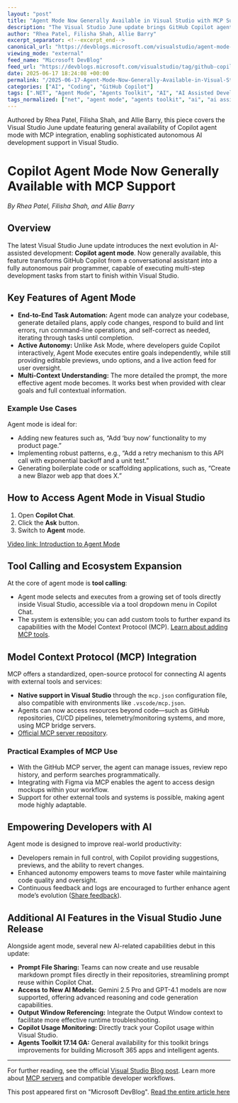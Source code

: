 ```yaml
---
layout: "post"
title: "Agent Mode Now Generally Available in Visual Studio with MCP Support"
description: "The Visual Studio June update brings GitHub Copilot agent mode to general availability, introducing autonomous AI capabilities for end-to-end task automation. With Model Context Protocol (MCP) integration, developers can extend agent abilities, connect external tools, and streamline coding workflows using advanced AI-driven development features."
author: "Rhea Patel, Filisha Shah, Allie Barry"
excerpt_separator: <!--excerpt_end-->
canonical_url: "https://devblogs.microsoft.com/visualstudio/agent-mode-is-now-generally-available-with-mcp-support/"
viewing_mode: "external"
feed_name: "Microsoft DevBlog"
feed_url: "https://devblogs.microsoft.com/visualstudio/tag/github-copilot/feed/"
date: 2025-06-17 18:24:08 +00:00
permalink: "/2025-06-17-Agent-Mode-Now-Generally-Available-in-Visual-Studio-with-MCP-Support.html"
categories: ["AI", "Coding", "GitHub Copilot"]
tags: [".NET", "Agent Mode", "Agents Toolkit", "AI", "AI Assisted Development", "Automation", "Coding", "Copilot", "Copilot Chat", "Gemini 2.5 Pro", "GitHub Copilot", "GPT 4.1", "MCP", "Model Context Protocol", "News", "Prompt Sharing", "Tool Calling", "Visual Studio"]
tags_normalized: ["net", "agent mode", "agents toolkit", "ai", "ai assisted development", "automation", "coding", "copilot", "copilot chat", "gemini 2 dot 5 pro", "github copilot", "gpt 4 dot 1", "mcp", "model context protocol", "news", "prompt sharing", "tool calling", "visual studio"]
---
```


Authored by Rhea Patel, Filisha Shah, and Allie Barry, this piece covers the Visual Studio June update featuring general availability of Copilot agent mode with MCP integration, enabling sophisticated autonomous AI development support in Visual Studio.<!--excerpt_end-->

# Copilot Agent Mode Now Generally Available with MCP Support

*By Rhea Patel, Filisha Shah, and Allie Barry*

## Overview

The latest Visual Studio June update introduces the next evolution in AI-assisted development: **Copilot agent mode**. Now generally available, this feature transforms GitHub Copilot from a conversational assistant into a fully autonomous pair programmer, capable of executing multi-step development tasks from start to finish within Visual Studio.

## Key Features of Agent Mode

- **End-to-End Task Automation:** Agent mode can analyze your codebase, generate detailed plans, apply code changes, respond to build and lint errors, run command-line operations, and self-correct as needed, iterating through tasks until completion.
- **Active Autonomy:** Unlike Ask Mode, where developers guide Copilot interactively, Agent Mode executes entire goals independently, while still providing editable previews, undo options, and a live action feed for user oversight.
- **Multi-Context Understanding:** The more detailed the prompt, the more effective agent mode becomes. It works best when provided with clear goals and full contextual information.

### Example Use Cases

Agent mode is ideal for:

- Adding new features such as, “Add ‘buy now’ functionality to my product page.”
- Implementing robust patterns, e.g., “Add a retry mechanism to this API call with exponential backoff and a unit test.”
- Generating boilerplate code or scaffolding applications, such as, “Create a new Blazor web app that does X.”

## How to Access Agent Mode in Visual Studio

1. Open **Copilot Chat**.
2. Click the **Ask** button.
3. Switch to **Agent** mode.

[Video link: Introduction to Agent Mode](https://youtu.be/iqiR7uQJe7A)

## Tool Calling and Ecosystem Expansion

At the core of agent mode is **tool calling**:

- Agent mode selects and executes from a growing set of tools directly inside Visual Studio, accessible via a tool dropdown menu in Copilot Chat.
- The system is extensible; you can add custom tools to further expand its capabilities with the Model Context Protocol (MCP). [Learn about adding MCP tools](https://devblogs.microsoft.com/visualstudio/wp-content/uploads/sites/4/2025/06/mcptools.png).

## Model Context Protocol (MCP) Integration

MCP offers a standardized, open-source protocol for connecting AI agents with external tools and services:

- **Native support in Visual Studio** through the `mcp.json` configuration file, also compatible with environments like `.vscode/mcp.json`.
- Agents can now access resources beyond code—such as GitHub repositories, CI/CD pipelines, telemetry/monitoring systems, and more, using MCP bridge servers.
- [Official MCP server repository](https://github.com/modelcontextprotocol/servers).

### Practical Examples of MCP Use

- With the GitHub MCP server, the agent can manage issues, review repo history, and perform searches programmatically.
- Integrating with Figma via MCP enables the agent to access design mockups within your workflow.
- Support for other external tools and systems is possible, making agent mode highly adaptable.

## Empowering Developers with AI

Agent mode is designed to improve real-world productivity:

- Developers remain in full control, with Copilot providing suggestions, previews, and the ability to revert changes.
- Enhanced autonomy empowers teams to move faster while maintaining code quality and oversight.
- Continuous feedback and logs are encouraged to further enhance agent mode’s evolution ([Share feedback](https://developercommunity.visualstudio.com/home)).

## Additional AI Features in the Visual Studio June Release

Alongside agent mode, several new AI-related capabilities debut in this update:

- **Prompt File Sharing:** Teams can now create and use reusable markdown prompt files directly in their repositories, streamlining prompt reuse within Copilot Chat.
- **Access to New AI Models:** Gemini 2.5 Pro and GPT-4.1 models are now supported, offering advanced reasoning and code generation capabilities.
- **Output Window Referencing:** Integrate the Output Window context to facilitate more effective runtime troubleshooting.
- **Copilot Usage Monitoring:** Directly track your Copilot usage within Visual Studio.
- **Agents Toolkit 17.14 GA:** General availability for this toolkit brings improvements for building Microsoft 365 apps and intelligent agents.

---

For further reading, see the official [Visual Studio Blog post](https://devblogs.microsoft.com/visualstudio/agent-mode-is-now-generally-available-with-mcp-support/). Learn more about [MCP servers](https://learn.microsoft.com/en-us/visualstudio/ide/mcp-servers?view=vs-2022) and compatible developer workflows.

This post appeared first on "Microsoft DevBlog". [Read the entire article here](https://devblogs.microsoft.com/visualstudio/agent-mode-is-now-generally-available-with-mcp-support/)
